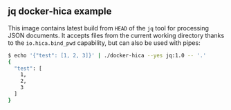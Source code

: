 jq docker-hica example
----------------------

This image contains latest build from `HEAD` of the `jq` tool for processing
JSON documents. It accepts files from the current working directory thanks to 
the `io.hica.bind_pwd` capability, but can also be used with pipes:

```bash
$ echo '{"test": [1, 2, 3]}' | ./docker-hica --yes jq:1.0 -- '.'
{
  "test": [
    1,
    2,
    3
  ]
}
```

